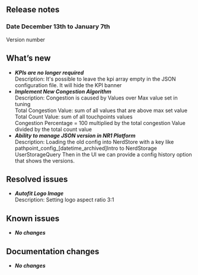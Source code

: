 ## Release notes
### Date December 13th to January 7th <br>
Version number <br>
## What’s new  <br>
- ***KPIs are no longer required***<br>
Description: It's possible to leave the kpi array empty in the JSON configuration file. It will hide the KPI banner <br>
- ***Implement New Congestion Algorithm*** <br>
Description: Congestion is caused by Values over Max value set in tuning  <br>
Total Congestion Value: sum of all values that are above max set value <br>
Total Count Value: sum of all touchpoints values <br>
Congestion Percentage = 100 multiplied by the total congestion Value divided by the total count value <br>
- ***Ability to manage JSON version in NR1 Platform*** <br>
Description: Loading the old config into NerdStore with a key like pathpoint_config_[datetime_archived]Intro to NerdStorage UserStorageQuery Then in the UI we can provide a config history option that shows the versions. <br>
## Resolved issues 
- ***Autofit Logo Image*** <br>
Description: Setting logo aspect ratio 3:1 <br>
## Known issues 
- ***No changes*** <br>
## Documentation changes 
- ***No changes*** <br>
